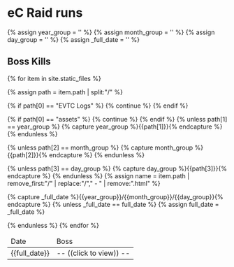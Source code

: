 ---
---

<style>
.hide {
  display: none;
}
</style>

# eC Raid runs

{% assign year_group = '' %}
{% assign month_group = '' %}
{% assign day_group = '' %}
{% assign _full_date = '' %}

## Boss Kills

<table id='ec-boss' style="cursor: pointer;" >
  <thead>
    <tr>
      <td data-sort-default>Date</td>
      <td>Boss</td>
    </tr>
  </thead>
  <tbody>
{% for item in site.static_files %}

{% assign path = item.path | split:"/" %}

{% if path[0] == "EVTC Logs" %}
  {% continue %}
{% endif %}

{% if path[0] == "assets" %}
  {% continue %}
{% endif %}
{% unless path[1] == year_group %}
{% capture year_group %}{{path[1]}}{% endcapture %}
{% endunless %}

{% unless path[2] == month_group %}
{% capture month_group %}{{path[2]}}{% endcapture %}
{% endunless %}

{% unless path[3] == day_group %}
{% capture day_group %}{{path[3]}}{% endcapture %}
{% endunless %}
{% assign name = item.path | remove_first:"/" | replace:"/"," - " | remove:".html" %}

{% capture _full_date %}{{year_group}}/{{month_group}}/{{day_group}}{% endcapture %}
{% unless _full_date == full_date %}
{% assign full_date = _full_date %}
    <tr onclick="showGroup('{{full_date}}')">
      <td> {{full_date}} </td>
      <td>-- ((click to view)) --</td>
    </tr>
{% endunless %}
    <tr class="child hide" data-owner="{{full_date}}" onclick="window.open('{{ item.path }}');">
      <td data-sort="{{full_date}}"> - </td>
      <td>{{ path[4] | remove:".html" }} (opens in new window)</td>
    </tr>
{% endfor %}
  </tbody>
</table>

<script src="https://cdnjs.cloudflare.com/ajax/libs/tablesort/5.0.1/tablesort.min.js"></script>
<script src="https://cdnjs.cloudflare.com/ajax/libs/tablesort/5.0.1/sorts/tablesort.date.min.js"></script>
<script>
  new Tablesort(document.getElementById('ec-boss'), {
   descending: true
  });
  
  function showGroup(name) {
    document.querySelectorAll('tr.child').forEach(function(i) {i.classList.add('hide')})
    document.querySelectorAll('tr.child[data-owner="'+name+'"]').forEach(function(i) {i.classList.remove('hide')})
  }
</script>
